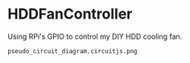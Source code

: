 # HDDFanController
 Using RPi's GPIO to control my DIY HDD cooling fan.



 `pseudo_circuit_diagram.circuitjs.png`
